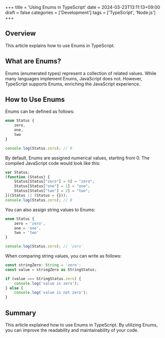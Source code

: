 +++
title = 'Using Enums in TypeScript'
date = 2024-03-23T13:11:13+09:00
draft = false
categories = ['Development']
tags = ['TypeScript', 'Node.js']
+++

## Overview
This article explains how to use Enums in TypeScript.

## What are Enums?

Enums (enumerated types) represent a collection of related values. While many languages implement Enums, JavaScript does not. However, TypeScript supports Enums, enriching the JavaScript experience.

## How to Use Enums

Enums can be defined as follows:

```typescript
enum Status {
    zero,
    one,
    two
}

console.log(Status.zero); // 0
```

By default, Enums are assigned numerical values, starting from 0. The compiled JavaScript code would look like this:

```javascript
var Status;
(function (Status) {
    Status[Status["zero"] = 0] = "zero";
    Status[Status["one"] = 1] = "one";
    Status[Status["two"] = 2] = "two";
})(Status || (Status = {}));
console.log(Status.zero); // 0
```

You can also assign string values to Enums:

```typescript
enum Status {
    zero = 'zero',
    one = 'one',
    two = 'two'
}

console.log(Status.zero); // 'zero'
```

When comparing string values, you can write as follows:

```typescript
const stringZero: String = 'zero';
const value = stringZero as StringStatus;

if (value === StringStatus.zero) {
    console.log('value is zero');
} else {
    console.log('value is not zero');
}
```

## Summary
This article explained how to use Enums in TypeScript. By utilizing Enums, you can improve the readability and maintainability of your code.